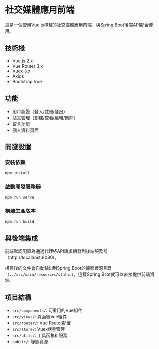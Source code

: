 # 社交媒體應用前端

這是一個使用Vue.js構建的社交媒體應用前端，與Spring Boot後端API配合使用。

## 技術棧

- Vue.js 2.x
- Vue Router 3.x
- Vuex 3.x
- Axios
- Bootstrap Vue

## 功能

- 用戶認證（登入/註冊/登出）
- 貼文管理（創建/查看/編輯/刪除）
- 留言功能
- 個人資料頁面

## 開發設置

### 安裝依賴

```bash
npm install
```

### 啟動開發服務器

```bash
npm run serve
```

### 構建生產版本

```bash
npm run build
```

## 與後端集成

前端默認配置為通過代理將API請求轉發到後端服務器（http://localhost:8080）。

構建後的文件會自動輸出到Spring Boot的靜態資源目錄（`../src/main/resources/static`），這樣Spring Boot就可以直接提供前端資源。

## 項目結構

- `src/components/`: 可重用的Vue組件
- `src/views/`: 頁面級Vue組件
- `src/router/`: Vue Router配置
- `src/store/`: Vuex狀態管理
- `src/utils/`: 工具函數和服務
- `public/`: 靜態資源